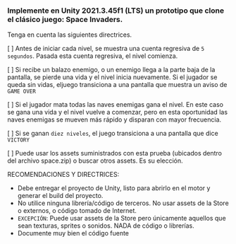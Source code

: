 ### Implemente en Unity 2021.3.45f1 (LTS) un prototipo que clone el clásico juego: Space Invaders.
Tenga en cuenta las siguientes directrices.

[ ] Antes de iniciar cada nivel, se muestra una cuenta regresiva de `5 segundos`. Pasada esta cuenta regresiva, el nivel comienza.

[ ] Si recibe un balazo enemigo, o un enemigo llega a la parte baja de la pantalla, se pierde una vida y el nivel inicia nuevamente. Si el jugador se queda sin vidas, eljuego transiciona a una pantalla que muestra un aviso de `GAME OVER`

[ ] Si el jugador mata todas las naves enemigas gana el nivel. En este caso se gana una vida y el nivel vuelve a comenzar, pero en esta oportunidad las naves enemigas se mueven más rápido y disparan con mayor frecuencia.

[ ] Si se ganan `diez niveles`, el juego transiciona a una pantalla que dice `VICTORY`

[ ] Puede usar los assets suministrados con esta prueba (ubicados dentro del archivo space.zip) o buscar otros assets. Es su elección.

RECOMENDACIONES Y DIRECTRICES:
- Debe entregar el proyecto de Unity, listo para abrirlo en el motor y generar el build del
proyecto.
- No utilice ninguna librería/código de terceros. No usar assets de la Store o externos, o
código tomado de Internet.
- `EXCEPCIÓN`: Puede usar assets de la Store pero únicamente aquellos que sean
texturas, sprites o sonidos. NADA de código o librerías.
- Documente muy bien el código fuente
